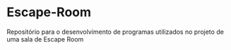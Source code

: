 # Escape-Room
Repositório para o desenvolvimento de programas utilizados no projeto de uma sala de Escape Room
